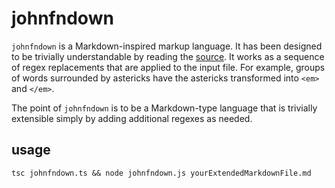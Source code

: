# johnfndown

`johnfndown` is a Markdown-inspired markup language. It has been designed to be trivially understandable by reading the [source](johnfndown.ts). It works as a sequence of regex replacements that are applied to the input file. For example, groups of words surrounded by astericks have the astericks transformed into `<em>` and `</em>`. 

The point of `johnfndown` is to be a Markdown-type language that is trivially extensible simply by adding additional regexes as needed. 

## usage

`tsc johnfndown.ts && node johnfndown.js yourExtendedMarkdownFile.md`
